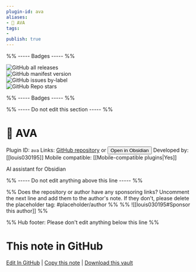 ```yaml
---
plugin-id: ava
aliases:
- 🧙 AVA
tags: 
- 
publish: true
---
```


%% ----- Badges ----- %%

![GitHub all releases](https://img.shields.io/github/downloads/louis030195/obsidian-ava/total?color=573E7A&logo=github&style=for-the-badge)   
![GitHub manifest version](https://img.shields.io/github/manifest-json/v/louis030195/obsidian-ava?color=573E7A&logo=github&style=for-the-badge)   
![GitHub issues by-label](https://img.shields.io/github/issues/louis030195/obsidian-ava/help%20wanted?color=573E7A&logo=github&style=for-the-badge)   
![GitHub Repo stars](https://img.shields.io/github/stars/louis030195/obsidian-ava?color=573E7A&logo=github&style=for-the-badge)

%% ----- Badges ----- %%

%% ----- Do not edit this section ----- %%

# 🧙 AVA

Plugin ID: `ava`
Links: [GitHub repository](https://github.com/louis030195/obsidian-ava) or [<button id=HH>Open in Obsidian</button>](obsidian://show-plugin?id=ava)
Developed by: [[louis030195]]
Mobile compatible: [[Mobile-compatible plugins|Yes]]

AI assistant for Obsidian

%% ----- Do not edit anything above this line ----- %% 

%% Does the repository or author have any sponsoring links? Uncomment the next line and add them to the author's note. If they don't, please delete the placeholder tag: #placeholder/author %%
%% ![[louis030195#Sponsor this author]] %%

%% Hub footer: Please don't edit anything below this line %%

# This note in GitHub

<span class="git-footer">[Edit In GitHub](https://github.dev/obsidian-community/obsidian-hub/blob/main/02%20-%20Community%20Expansions/02.05%20All%20Community%20Expansions/Plugins/ava.md "git-hub-edit-note") | [Copy this note](https://raw.githubusercontent.com/obsidian-community/obsidian-hub/main/02%20-%20Community%20Expansions/02.05%20All%20Community%20Expansions/Plugins/ava.md "git-hub-copy-note") | [Download this vault](https://github.com/obsidian-community/obsidian-hub/archive/refs/heads/main.zip "git-hub-download-vault") </span>
